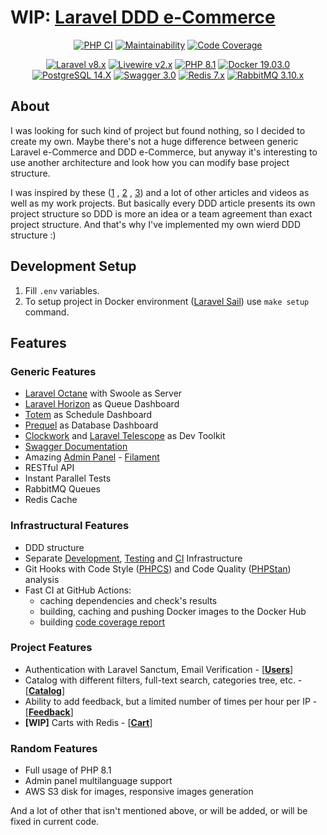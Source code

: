 # WIP: [Laravel DDD e-Commerce](http://laravel-ddd-ecommerce.herokuapp.com)

<div align="center">
    <p>
        <a href="https://github.com/InfluxOW/laravel_ddd_ecommerce/actions/workflows/master.yml"><img src="https://github.com/InfluxOW/laravel_ddd_ecommerce/actions/workflows/master.yml/badge.svg" alt="PHP CI"></a>
        <a href="https://codeclimate.com/github/InfluxOW/laravel_ddd_ecommerce/maintainability"><img src="https://api.codeclimate.com/v1/badges/785ee07bd777cf41ee07/maintainability" alt="Maintainability"></a>
        <a href="https://codecov.io/gh/InfluxOW/laravel_ddd_ecommerce"><img src="https://codecov.io/gh/InfluxOW/laravel_ddd_ecommerce/branch/master/graph/badge.svg?token=MS9MMW2OBX" alt="Code Coverage"></a>
    </p>
    <p>
        <a href="https://laravel.com"><img src="https://img.shields.io/badge/Laravel-9.x-FF2D20?style=for-the-badge&logo=laravel" alt="Laravel v8.x"></a>
        <a href="https://laravel-livewire.com"><img src="https://img.shields.io/badge/Livewire-2.x-FB70A9?style=for-the-badge" alt="Livewire v2.x"></a>
        <a href="https://php.net"><img src="https://img.shields.io/badge/PHP-8.1-777BB4?style=for-the-badge&logo=php" alt="PHP 8.1"></a>
        <a href="https://docker.com"><img src="https://img.shields.io/badge/Docker-20.10.x-0db7ed?style=for-the-badge&logo=docker" alt="Docker 19.03.0"></a>
        <a href="https://postgresql.org"><img src="https://img.shields.io/badge/Postgresql-14.X-0064a5?style=for-the-badge&logo=postgresql" alt="PostgreSQL 14.X"></a>
        <a href="https://swagger.io"><img src="https://img.shields.io/badge/Swagger-3.0-a9f06b?style=for-the-badge&logo=swagger" alt="Swagger 3.0"></a>
        <a href="https://redis.io/"><img src="https://img.shields.io/badge/Redis-7.x-D82C20?style=for-the-badge&logo=redis" alt="Redis 7.x"></a>
        <a href="https://rabbitmq.com/"><img src="https://img.shields.io/badge/RabbitMQ-3.10.x-FF6600?style=for-the-badge&logo=rabbitmq" alt="RabbitMQ 3.10.x"></a>
    </p>
</div>

## About

I was looking for such kind of project but found nothing, so I decided to create my own. Maybe there's not a huge
difference between generic Laravel e-Commerce and DDD e-Commerce, but anyway it's interesting to use another
architecture and look how you can modify base project structure.

I was inspired by these ([1](https://lorisleiva.com/conciliating-laravel-and-ddd/)
, [2](https://medium.com/@ibrunotome/a-domain-driven-design-ddd-approach-to-the-laravel-framework-18906b3dd473)
, [3](https://youtu.be/0Rq-yHAwYjQ?list=PLc9FxgUP0PDRFpDM7YLqHTxlSi1Q8ALyB&t=4066)) and a lot of other articles and
videos as well as my work projects. But basically every DDD article presents its own project structure so DDD is more an
idea or a team agreement than exact project structure. And that's why I've implemented my own wierd DDD structure :)

## Development Setup

1. Fill `.env` variables.
2. To setup project in Docker environment ([Laravel Sail](https://laravel.com/docs/9.x/sail)) use `make setup` command.

## Features

### Generic Features

- [Laravel Octane](https://laravel.com/docs/9.x/octane) with Swoole as Server
- [Laravel Horizon](https://laravel.com/docs/9.x/horizon) as Queue Dashboard
- [Totem](https://github.com/codestudiohq/laravel-totem) as Schedule Dashboard
- [Prequel](https://github.com/Protoqol/Prequel) as Database Dashboard
- [Clockwork](https://underground.works/clockwork/) and [Laravel Telescope](https://laravel.com/docs/9.x/telescope) as Dev Toolkit
- [Swagger Documentation](http://laravel-ddd-ecommerce.herokuapp.com/api/documentation)
- Amazing [Admin Panel](http://laravel-ddd-ecommerce.herokuapp.com/admin) - [Filament](https://filamentadmin.com/)
- RESTful API
- Instant Parallel Tests
- RabbitMQ Queues
- Redis Cache

### Infrastructural Features

- DDD structure
- Separate [Development](https://github.com/InfluxOW/laravel_ddd_ecommerce/blob/master/docker-compose.yml), [Testing](https://github.com/InfluxOW/laravel_ddd_ecommerce/blob/master/docker-compose.test.yml) and [CI](https://github.com/InfluxOW/laravel_ddd_ecommerce/blob/master/docker-compose.ci.yml) Infrastructure
- Git Hooks with Code Style ([PHPCS](https://github.com/squizlabs/PHP_CodeSniffer)) and Code Quality ([PHPStan](https://github.com/phpstan/phpstan)) analysis
- Fast CI at GitHub Actions:
    - caching dependencies and check's results
    - building, caching and pushing Docker images to the Docker Hub
    - building [code coverage report](https://about.codecov.io/)

### Project Features

- Authentication with Laravel Sanctum, Email Verification - [[**Users**](https://github.com/InfluxOW/laravel_ddd_ecommerce/tree/master/app/Domains/Users)]
- Catalog with different filters, full-text search, categories tree, etc. - [[**Catalog**](https://github.com/InfluxOW/laravel_ddd_ecommerce/tree/master/app/Domains/Catalog)]
- Ability to add feedback, but a limited number of times per hour per IP - [[**Feedback**](https://github.com/InfluxOW/laravel_ddd_ecommerce/tree/master/app/Domains/Feedback)]
- **[WIP]** Carts with Redis - [[**Cart**](https://github.com/InfluxOW/laravel_ddd_ecommerce/tree/master/app/Domains/Cart)]

### Random Features

- Full usage of PHP 8.1
- Admin panel multilanguage support
- AWS S3 disk for images, responsive images generation

And a lot of other that isn't mentioned above, or will be added, or will be fixed in current code.
